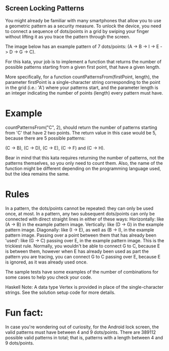 ## Screen Locking Patterns

You might already be familiar with many smartphones that allow you to use a geometric pattern as a security measure. To unlock the device, you need to connect a sequence of dots/points in a grid by swiping your finger without lifting it as you trace the pattern through the screen.

The image below has an example pattern of 7 dots/points: (A -> B -> I -> E -> D -> G -> C).


For this kata, your job is to implement a function that returns the number of possible patterns starting from a given first point, that have a given length.

More specifically, for a function countPatternsFrom(firstPoint, length), the parameter firstPoint is a single-character string corresponding to the point in the grid (i.e.: 'A') where your patterns start, and the parameter length is an integer indicating the number of points (length) every pattern must have.

# Example
 countPatternsFrom("C", 2), should return the number of patterns starting from 'C' that have 2 two points. The return value in this case would be 5, because there are 5 possible patterns:

(C -> B), (C -> D), (C -> E), (C -> F) and (C -> H).

Bear in mind that this kata requires returning the number of patterns, not the patterns themselves, so you only need to count them. Also, the name of the function might be different depending on the programming language used, but the idea remains the same.

# Rules

In a pattern, the dots/points cannot be repeated: they can only be used once, at most.
In a pattern, any two subsequent dots/points can only be connected with direct straight lines in either of these ways:
Horizontally: like (A -> B) in the example pattern image.
Vertically: like (D -> G) in the example pattern image.
Diagonally: like (I -> E), as well as (B -> I), in the example pattern image.
Passing over a point between them that has already been 'used': like (G -> C) passing over E, in the example pattern image. This is the trickiest rule. Normally, you wouldn't be able to connect G to C, because E is between them, however when E has already been used as part the pattern you are tracing, you can connect G to C passing over E, because E is ignored, as it was already used once.

The sample tests have some examples of the number of combinations for some cases to help you check your code.

Haskell Note: A data type Vertex is provided in place of the single-character strings. See the solution setup code for more details.

# Fun fact:

In case you're wondering out of curiosity, for the Android lock screen, the valid patterns must have between 4 and 9 dots/points. There are 389112 possible valid patterns in total; that is, patterns with a length between 4 and 9 dots/points.
